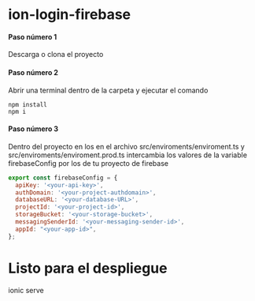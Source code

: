 # ion-login-firebase


#### Paso número 1
Descarga o clona el proyecto
#### Paso número 2
Abrir una terminal dentro de la carpeta y ejecutar  el comando
```
npm install
npm i
```
#### Paso número 3
Dentro del proyecto en los en el archivo src/enviroments/enviroment.ts y src/enviroments/enviroment.prod.ts intercambia los valores de la variable firebaseConfig por los de tu proyecto de firebase
```javascript
export const firebaseConfig = {
  apiKey: '<your-api-key>',
  authDomain: '<your-project-authdomain>',
  databaseURL: '<your-database-URL>',
  projectId: '<your-project-id>',
  storageBucket: '<your-storage-bucket>',
  messagingSenderId: '<your-messaging-sender-id>',
  appId: "<your-app-id>",
};
```

# Listo para el despliegue
ionic serve
